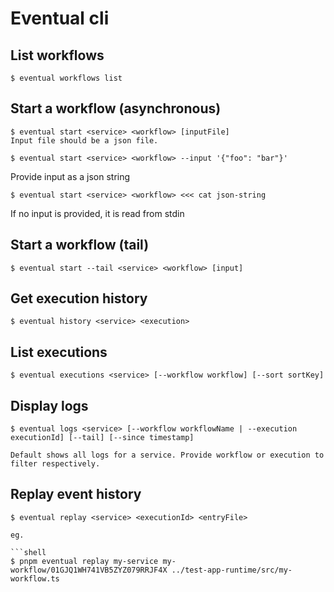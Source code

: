 # Eventual cli

## List workflows

```shell
$ eventual workflows list
```

## Start a workflow (asynchronous)

```shell
$ eventual start <service> <workflow> [inputFile]
Input file should be a json file.
```

```shell
$ eventual start <service> <workflow> --input '{"foo": "bar"}'
```

Provide input as a json string

```shell
$ eventual start <service> <workflow> <<< cat json-string
```

If no input is provided, it is read from stdin

## Start a workflow (tail)

```shell
$ eventual start --tail <service> <workflow> [input]
```

## Get execution history

```shell
$ eventual history <service> <execution>
```

## List executions

```shell
$ eventual executions <service> [--workflow workflow] [--sort sortKey]

```

## Display logs

```shell
$ eventual logs <service> [--workflow workflowName | --execution executionId] [--tail] [--since timestamp]

Default shows all logs for a service. Provide workflow or execution to filter respectively.
```

## Replay event history

````shell
$ eventual replay <service> <executionId> <entryFile>

eg.

```shell
$ pnpm eventual replay my-service my-workflow/01GJQ1WH741VB5ZYZ079RRJF4X ../test-app-runtime/src/my-workflow.ts
````
